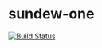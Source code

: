 # sundew-one

[![Build Status](https://travis-ci.org/aaaaalbert/sundew-one.svg?branch=master)](https://travis-ci.org/aaaaalbert/sundew-one)
